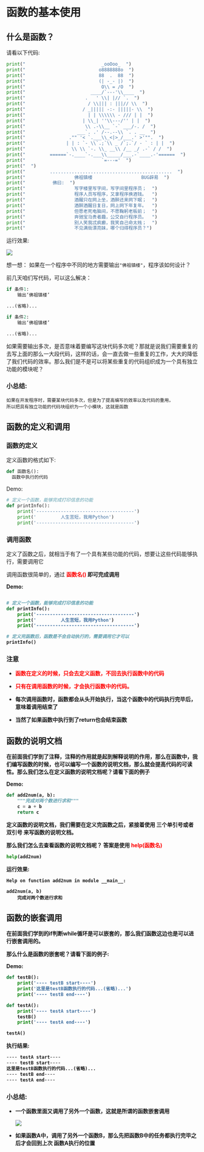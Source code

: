 # 函数的基本使用

## 什么是函数？

请看以下代码:

  ```python
  print("                            _ooOoo_  ")
  print("                           o8888888o  ")
  print("                           88  .  88  ")
  print("                           (| -_- |)  ")
  print("                            O\\ = /O  ")
  print("                        ____/`---'\\____  ")
  print("                      .   ' \\| |// `.  ")
  print("                       / \\||| : |||// \\  ")
  print("                     / _||||| -:- |||||- \\  ")
  print("                       | | \\\\\\ - /// | |  ")
  print("                     | \\_| ''\\---/'' | |  ")
  print("                      \\ .-\\__ `-` ___/-. /  ")
  print("                   ___`. .' /--.--\\ `. . __  ")
  print("                ."" '< `.___\\_<|>_/___.' >'"".  ")
  print("               | | : `- \\`.;`\\ _ /`;.`/ - ` : | |  ")
  print("                 \\ \\ `-. \\_ __\\ /__ _/ .-` / /  ")
  print("         ======`-.____`-.___\\_____/___.-`____.-'======  ")
  print("                            `=---='  ")
  print("  ")
  print("         .............................................  ")
  print("                  佛祖镇楼                  BUG辟易  ")
  print("          佛曰:  ")
  print("                  写字楼里写字间，写字间里程序员；  ")
  print("                  程序人员写程序，又拿程序换酒钱。  ")
  print("                  酒醒只在网上坐，酒醉还来网下眠；  ")
  print("                  酒醉酒醒日复日，网上网下年复年。  ")
  print("                  但愿老死电脑间，不愿鞠躬老板前；  ")
  print("                  奔驰宝马贵者趣，公交自行程序员。  ")
  print("                  别人笑我忒疯癫，我笑自己命太贱；  ")
  print("                  不见满街漂亮妹，哪个归得程序员？")
  ```
运行效果:

  ![](images/佛祖.png)

想一想： 如果在一个程序中不同的地方需要输出``"佛祖镇楼"``，程序该如何设计？

前几天咱们写代码，可以这么解决：

  ```python
  if 条件1:
      输出‘佛祖镇楼’

  ...(省略)...

  if 条件2:
      输出‘佛祖镇楼’

  ...(省略)...
  ```
如果需要输出多次，是否意味着要编写这块代码多次呢？那就是说我们需要重复的去写上面的那么一大段代码，这样的话，会一直去做一些重复的工作，大大的降低了我们代码的效率。那么我们是不是可以将某些重复的代码组织成为一个具有独立功能的模块呢？

### 小总结:

```
如果在开发程序时，需要某块代码多次，但是为了提高编写的效率以及代码的重用，
所以把具有独立功能的代码块组织为一个小模块，这就是函数
```

## 函数的定义和调用

### 函数的定义

定义函数的格式如下:
```python
def 函数名():
  函数中执行的代码
```

Demo:
```python
# 定义一个函数，能够完成打印信息的功能
def printInfo():
    print('------------------------------------')
    print('         人生苦短，我用Python')
    print('------------------------------------')
```

### 调用函数
定义了函数之后，就相当于有了一个具有某些功能的代码，想要让这些代码能够执行，需要调用它

调用函数很简单的，通过 <font color='red'><b>函数名() <b></font>即可完成调用

Demo:

```python

# 定义一个函数，能够完成打印信息的功能
def printInfo():
    print('------------------------------------')
    print('         人生苦短，我用Python')
    print('------------------------------------')

# 定义完函数后，函数是不会自动执行的，需要调用它才可以
printInfo()
```

### 注意

- <font color='red'>函数在定义的时候，只会去定义函数，不回去执行函数中的代码</font>


- <font color='red'>只有在调用函数的时候，才会执行函数中的代码。</font>


- 每次调用函数时，函数都会从头开始执行，当这个函数中的代码执行完毕后，意味着调用结束了

- 当然了如果函数中执行到了return也会结束函数

## 函数的说明文档

在前面我们学到了注释，注释的作用就是起到解释说明的作用，那么在函数中，我们编写函数的时候，也可以编写一个函数的说明文档，那么就会提高代码的可读性。那么我们怎么在定义函数的说明文档呢？请看下面的例子

Demo:

```python
def add2num(a, b):
    """完成对两个数进行求和"""
    c = a + b
    return c
```

定义函数的说明文档，我们需要在定义完函数之后，紧接着使用 三个单引号或者双引号 来写函数的说明文档。

那么我们怎么去查看函数的说明文档呢？ 答案是使用  <font color='red'>help(函数名)</font>

```python
help(add2num)
```

运行效果:
```
Help on function add2num in module __main__:

add2num(a, b)
    完成对两个数进行求和
```

## 函数的嵌套调用

在前面我们学到的if判断while循环是可以嵌套的，那么我们函数这边也是可以进行嵌套调用的。

那么什么是函数的嵌套呢？请看下面的例子:

Demo:
```python
def testB():
    print('---- testB start----')
    print('这里是testB函数执行的代码...(省略)...')
    print('---- testB end----')

def testA():
    print('---- testA start----')
    testB()
    print('---- testA end----')

testA()
```

执行结果:

```python
---- testA start----
---- testB start----
这里是testB函数执行的代码...(省略)...
---- testB end----
---- testA end----
```

### 小总结:

- 一个函数里面又调用了另外一个函数，这就是所谓的函数嵌套调用

  ![](images/函数嵌套.png)

- 如果函数A中，调用了另外一个函数B，那么先把函数B中的任务都执行完毕之后才会回到上次 函数A执行的位置
